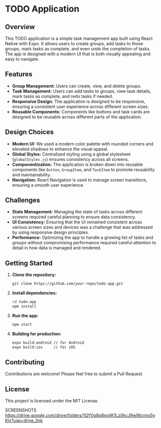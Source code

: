 # TODO Application

## Overview
This TODO application is a simple task management app built using React Native with Expo. It allows users to create groups, add tasks to those groups, mark tasks as complete, and even undo the completion of tasks. The app is designed with a modern UI that is both visually appealing and easy to navigate.

## Features
- **Group Management:** Users can create, view, and delete groups.
- **Task Management:** Users can add tasks to groups, view task details, mark tasks as complete, and redo tasks if needed.
- **Responsive Design:** The application is designed to be responsive, ensuring a consistent user experience across different screen sizes.
- **Reusable Components:** Components like buttons and task cards are designed to be reusable across different parts of the application.

## Design Choices
- **Modern UI:** We used a modern color palette with rounded corners and elevated shadows to enhance the visual appeal.
- **Global Styles:** Centralized styling using a global stylesheet (`globalStyles.js`) ensures consistency across all screens.
- **Componentization:** The application is broken down into reusable components like `Button`, `GroupItem`, and `TaskItem` to promote reusability and maintainability.
- **Navigation:** React Navigation is used to manage screen transitions, ensuring a smooth user experience.

## Challenges
- **State Management:** Managing the state of tasks across different screens required careful planning to ensure data consistency.
- **UI Consistency:** Ensuring that the UI remained consistent across various screen sizes and devices was a challenge that was addressed by using responsive design principles.
- **Performance:** Optimizing the app to handle a growing list of tasks and groups without compromising performance required careful attention to detail in how data is managed and rendered.

## Getting Started
1. **Clone the repository:**
    ```bash
    git clone https://github.com/your-repo/todo-app.git
    ```
2. **Install dependencies:**
    ```bash
    cd todo-app
    npm install
    ```
3. **Run the app:**
    ```bash
    npm start
    ```
4. **Building for production:**
    ```bash
    expo build:android // for Android
    expo build:ios     // for iOS
    ```

## Contributing
Contributions are welcome! Please feel free to submit a Pull Request.

## License
This project is licensed under the MIT License.



SCREENSHOTS 
https://drive.google.com/drive/folders/1QY0g8p8npjlK1Lz0kcJ9wINcnnv5yKlx?usp=drive_link
